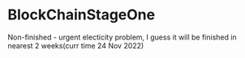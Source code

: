 # BlockChainStageOne

Non-finished - urgent electicity problem, I guess it will be finished in nearest 2 weeks(curr time 24 Nov 2022) 
